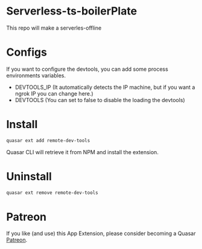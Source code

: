 Serverless-ts-boilerPlate
===

This repo will make a serverles-offline 

# Configs

If you want to configure the devtools, you can add some process environments variables.

- DEVTOOLS_IP (It automatically detects the IP machine, but if you want a ngrok IP you can change here.)
- DEVTOOLS (You can set to false to disable the loading the devtools)

# Install
```bash
quasar ext add remote-dev-tools
```
Quasar CLI will retrieve it from NPM and install the extension.

# Uninstall
```bash
quasar ext remove remote-dev-tools
```

# Patreon
If you like (and use) this App Extension, please consider becoming a Quasar [Patreon](https://www.patreon.com/quasarframework).
